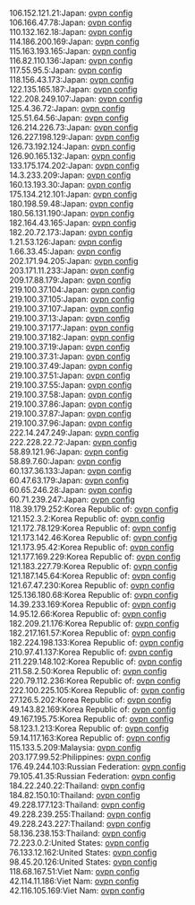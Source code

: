 106.152.121.21:Japan: [ovpn config](vpn/106_152_121_21.ovpn)  
106.166.47.78:Japan: [ovpn config](vpn/106_166_47_78.ovpn)  
110.132.162.18:Japan: [ovpn config](vpn/110_132_162_18.ovpn)  
114.186.200.169:Japan: [ovpn config](vpn/114_186_200_169.ovpn)  
115.163.193.165:Japan: [ovpn config](vpn/115_163_193_165.ovpn)  
116.82.110.136:Japan: [ovpn config](vpn/116_82_110_136.ovpn)  
117.55.95.5:Japan: [ovpn config](vpn/117_55_95_5.ovpn)  
118.156.43.173:Japan: [ovpn config](vpn/118_156_43_173.ovpn)  
122.135.165.187:Japan: [ovpn config](vpn/122_135_165_187.ovpn)  
122.208.249.107:Japan: [ovpn config](vpn/122_208_249_107.ovpn)  
125.4.36.72:Japan: [ovpn config](vpn/125_4_36_72.ovpn)  
125.51.64.56:Japan: [ovpn config](vpn/125_51_64_56.ovpn)  
126.214.226.73:Japan: [ovpn config](vpn/126_214_226_73.ovpn)  
126.227.198.129:Japan: [ovpn config](vpn/126_227_198_129.ovpn)  
126.73.192.124:Japan: [ovpn config](vpn/126_73_192_124.ovpn)  
126.90.165.132:Japan: [ovpn config](vpn/126_90_165_132.ovpn)  
133.175.174.202:Japan: [ovpn config](vpn/133_175_174_202.ovpn)  
14.3.233.209:Japan: [ovpn config](vpn/14_3_233_209.ovpn)  
160.13.193.30:Japan: [ovpn config](vpn/160_13_193_30.ovpn)  
175.134.212.101:Japan: [ovpn config](vpn/175_134_212_101.ovpn)  
180.198.59.48:Japan: [ovpn config](vpn/180_198_59_48.ovpn)  
180.56.131.190:Japan: [ovpn config](vpn/180_56_131_190.ovpn)  
182.164.43.165:Japan: [ovpn config](vpn/182_164_43_165.ovpn)  
182.20.72.173:Japan: [ovpn config](vpn/182_20_72_173.ovpn)  
1.21.53.126:Japan: [ovpn config](vpn/1_21_53_126.ovpn)  
1.66.33.45:Japan: [ovpn config](vpn/1_66_33_45.ovpn)  
202.171.94.205:Japan: [ovpn config](vpn/202_171_94_205.ovpn)  
203.171.11.233:Japan: [ovpn config](vpn/203_171_11_233.ovpn)  
209.17.88.179:Japan: [ovpn config](vpn/209_17_88_179.ovpn)  
219.100.37.104:Japan: [ovpn config](vpn/219_100_37_104.ovpn)  
219.100.37.105:Japan: [ovpn config](vpn/219_100_37_105.ovpn)  
219.100.37.107:Japan: [ovpn config](vpn/219_100_37_107.ovpn)  
219.100.37.13:Japan: [ovpn config](vpn/219_100_37_13.ovpn)  
219.100.37.177:Japan: [ovpn config](vpn/219_100_37_177.ovpn)  
219.100.37.182:Japan: [ovpn config](vpn/219_100_37_182.ovpn)  
219.100.37.19:Japan: [ovpn config](vpn/219_100_37_19.ovpn)  
219.100.37.31:Japan: [ovpn config](vpn/219_100_37_31.ovpn)  
219.100.37.49:Japan: [ovpn config](vpn/219_100_37_49.ovpn)  
219.100.37.51:Japan: [ovpn config](vpn/219_100_37_51.ovpn)  
219.100.37.55:Japan: [ovpn config](vpn/219_100_37_55.ovpn)  
219.100.37.58:Japan: [ovpn config](vpn/219_100_37_58.ovpn)  
219.100.37.86:Japan: [ovpn config](vpn/219_100_37_86.ovpn)  
219.100.37.87:Japan: [ovpn config](vpn/219_100_37_87.ovpn)  
219.100.37.96:Japan: [ovpn config](vpn/219_100_37_96.ovpn)  
222.14.247.249:Japan: [ovpn config](vpn/222_14_247_249.ovpn)  
222.228.22.72:Japan: [ovpn config](vpn/222_228_22_72.ovpn)  
58.89.121.96:Japan: [ovpn config](vpn/58_89_121_96.ovpn)  
58.89.7.60:Japan: [ovpn config](vpn/58_89_7_60.ovpn)  
60.137.36.133:Japan: [ovpn config](vpn/60_137_36_133.ovpn)  
60.47.63.179:Japan: [ovpn config](vpn/60_47_63_179.ovpn)  
60.65.246.28:Japan: [ovpn config](vpn/60_65_246_28.ovpn)  
60.71.239.247:Japan: [ovpn config](vpn/60_71_239_247.ovpn)  
118.39.179.252:Korea Republic of: [ovpn config](vpn/118_39_179_252.ovpn)  
121.152.3.2:Korea Republic of: [ovpn config](vpn/121_152_3_2.ovpn)  
121.172.78.129:Korea Republic of: [ovpn config](vpn/121_172_78_129.ovpn)  
121.173.142.46:Korea Republic of: [ovpn config](vpn/121_173_142_46.ovpn)  
121.173.95.42:Korea Republic of: [ovpn config](vpn/121_173_95_42.ovpn)  
121.177.169.229:Korea Republic of: [ovpn config](vpn/121_177_169_229.ovpn)  
121.183.227.79:Korea Republic of: [ovpn config](vpn/121_183_227_79.ovpn)  
121.187.145.64:Korea Republic of: [ovpn config](vpn/121_187_145_64.ovpn)  
121.67.47.230:Korea Republic of: [ovpn config](vpn/121_67_47_230.ovpn)  
125.136.180.68:Korea Republic of: [ovpn config](vpn/125_136_180_68.ovpn)  
14.39.233.169:Korea Republic of: [ovpn config](vpn/14_39_233_169.ovpn)  
14.95.12.66:Korea Republic of: [ovpn config](vpn/14_95_12_66.ovpn)  
182.209.21.176:Korea Republic of: [ovpn config](vpn/182_209_21_176.ovpn)  
182.217.161.57:Korea Republic of: [ovpn config](vpn/182_217_161_57.ovpn)  
182.224.198.133:Korea Republic of: [ovpn config](vpn/182_224_198_133.ovpn)  
210.97.41.137:Korea Republic of: [ovpn config](vpn/210_97_41_137.ovpn)  
211.229.148.102:Korea Republic of: [ovpn config](vpn/211_229_148_102.ovpn)  
211.58.2.50:Korea Republic of: [ovpn config](vpn/211_58_2_50.ovpn)  
220.79.112.236:Korea Republic of: [ovpn config](vpn/220_79_112_236.ovpn)  
222.100.225.105:Korea Republic of: [ovpn config](vpn/222_100_225_105.ovpn)  
27.126.5.202:Korea Republic of: [ovpn config](vpn/27_126_5_202.ovpn)  
49.143.82.169:Korea Republic of: [ovpn config](vpn/49_143_82_169.ovpn)  
49.167.195.75:Korea Republic of: [ovpn config](vpn/49_167_195_75.ovpn)  
58.123.1.213:Korea Republic of: [ovpn config](vpn/58_123_1_213.ovpn)  
59.14.117.163:Korea Republic of: [ovpn config](vpn/59_14_117_163.ovpn)  
115.133.5.209:Malaysia: [ovpn config](vpn/115_133_5_209.ovpn)  
203.177.99.52:Philippines: [ovpn config](vpn/203_177_99_52.ovpn)  
176.49.244.103:Russian Federation: [ovpn config](vpn/176_49_244_103.ovpn)  
79.105.41.35:Russian Federation: [ovpn config](vpn/79_105_41_35.ovpn)  
184.22.240.22:Thailand: [ovpn config](vpn/184_22_240_22.ovpn)  
184.82.150.10:Thailand: [ovpn config](vpn/184_82_150_10.ovpn)  
49.228.177.123:Thailand: [ovpn config](vpn/49_228_177_123.ovpn)  
49.228.239.255:Thailand: [ovpn config](vpn/49_228_239_255.ovpn)  
49.228.243.227:Thailand: [ovpn config](vpn/49_228_243_227.ovpn)  
58.136.238.153:Thailand: [ovpn config](vpn/58_136_238_153.ovpn)  
72.223.0.2:United States: [ovpn config](vpn/72_223_0_2.ovpn)  
76.133.12.162:United States: [ovpn config](vpn/76_133_12_162.ovpn)  
98.45.20.126:United States: [ovpn config](vpn/98_45_20_126.ovpn)  
118.68.167.51:Viet Nam: [ovpn config](vpn/118_68_167_51.ovpn)  
42.114.11.186:Viet Nam: [ovpn config](vpn/42_114_11_186.ovpn)  
42.116.105.169:Viet Nam: [ovpn config](vpn/42_116_105_169.ovpn)  
